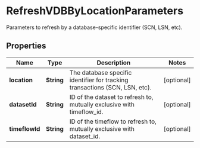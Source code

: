 

# RefreshVDBByLocationParameters

Parameters to refresh by a database-specific identifier (SCN, LSN, etc).

## Properties

Name | Type | Description | Notes
------------ | ------------- | ------------- | -------------
**location** | **String** | The database specific identifier for tracking transactions (SCN, LSN, etc). |  [optional]
**datasetId** | **String** | ID of the dataset to refresh to, mutually exclusive with timeflow_id. |  [optional]
**timeflowId** | **String** | ID of the timeflow to refresh to, mutually exclusive with dataset_id. |  [optional]



